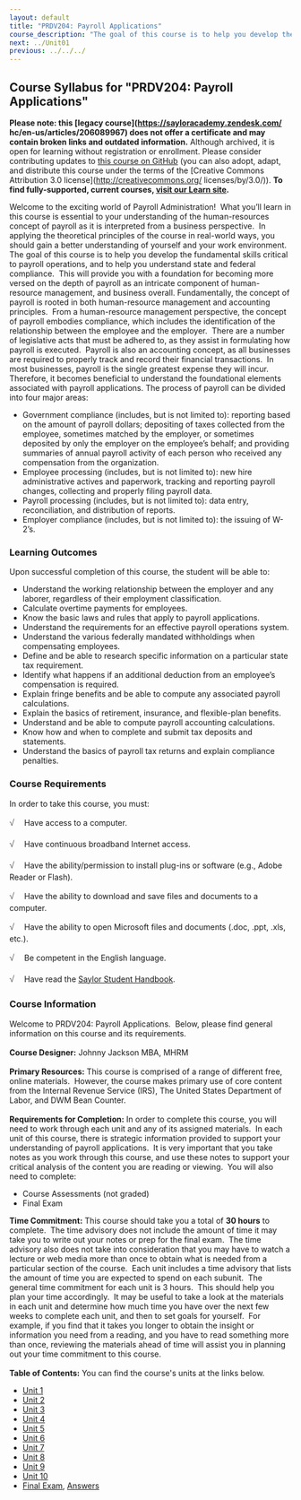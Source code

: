 ```yaml
---
layout: default
title: "PRDV204: Payroll Applications"
course_description: "The goal of this course is to help you develop the fundamental skills critical to payroll operations, and to help you understand state and federal compliance. This will provide you with a foundation for becoming more versed on the depth of payroll as an intricate component of human-resource management, and business overall."
next: ../Unit01
previous: ../../../
---
```

Course Syllabus for "PRDV204: Payroll Applications"
---------------------------------------------------

**Please note: this [legacy course](https://sayloracademy.zendesk.com/
hc/en-us/articles/206089967) does not offer a certificate and may contain 
broken links and outdated information.** Although archived, it is open 
for learning without registration or enrollment. Please consider contributing 
updates to [this course on GitHub](https://github.com/saylordotorg/course_prdv204) 
(you can also adopt, adapt, and distribute this course under the terms of 
the [Creative Commons Attribution 3.0 license](http://creativecommons.org/
licenses/by/3.0/)). **To find fully-supported, current courses, [visit our 
Learn site](https://learn.saylor.org).**

Welcome to the exciting world of Payroll Administration!  What you’ll
learn in this course is essential to your understanding of the
human-resources concept of payroll as it is interpreted from a business
perspective.  In applying the theoretical principles of the course in
real-world ways, you should gain a better understanding of yourself and
your work environment.  The goal of this course is to help you develop
the fundamental skills critical to payroll operations, and to help you
understand state and federal compliance.  This will provide you with a
foundation for becoming more versed on the depth of payroll as an
intricate component of human-resource management, and business overall.
Fundamentally, the concept of payroll is rooted in both human-resource
management and accounting principles.  From a human-resource management
perspective, the concept of payroll embodies compliance, which includes
the identification of the relationship between the employee and the
employer.  There are a number of legislative acts that must be adhered
to, as they assist in formulating how payroll is executed.  Payroll is
also an accounting concept, as all businesses are required to properly
track and record their financial transactions.  In most businesses,
payroll is the single greatest expense they will incur.  Therefore, it
becomes beneficial to understand the foundational elements associated
with payroll applications. The process of payroll can be divided into
four major areas:
-   Government compliance (includes, but is not limited to): reporting
    based on the amount of payroll dollars; depositing of taxes
    collected from the employee, sometimes matched by the employer, or
    sometimes deposited by only the employer on the employee’s behalf;
    and providing summaries of annual payroll activity of each person
    who received any compensation from the organization.
-   Employee processing (includes, but is not limited to): new hire
    administrative actives and paperwork, tracking and reporting payroll
    changes, collecting and properly filing payroll data.
-   Payroll processing (includes, but is not limited to): data entry,
    reconciliation, and distribution of reports.
-   Employer compliance (includes, but is not limited to): the issuing
    of W-2’s.

### Learning Outcomes

Upon successful completion of this course, the student will be able to:

-   Understand the working relationship between the employer and any
    laborer, regardless of their employment classification. 
-   Calculate overtime payments for employees. 
-   Know the basic laws and rules that apply to payroll applications.
-   Understand the requirements for an effective payroll operations
    system. 
-   Understand the various federally mandated withholdings when
    compensating employees. 
-   Define and be able to research specific information on a particular
    state tax requirement. 
-   Identify what happens if an additional deduction from an employee’s
    compensation is required. 
-   Explain fringe benefits and be able to compute any associated
    payroll calculations.
-   Explain the basics of retirement, insurance, and flexible-plan
    benefits. 
-   Understand and be able to compute payroll accounting calculations.
-   Know how and when to complete and submit tax deposits and
    statements. 
-   Understand the basics of payroll tax returns and explain compliance
    penalties.  

### Course Requirements

In order to take this course, you must:  
  
 <span
style="color: rgb(85, 85, 85); font-family: 'Myriad Pro', 'Gill Sans', 'Gill Sans MT', Calibri, sans-serif; font-size: 16px; line-height: 24px; -webkit-text-size-adjust: none; ">√
   </span>Have access to a computer.  
  
 <span
style="color: rgb(85, 85, 85); font-family: 'Myriad Pro', 'Gill Sans', 'Gill Sans MT', Calibri, sans-serif; font-size: 16px; line-height: 24px; -webkit-text-size-adjust: none; ">√
   </span>Have continuous broadband Internet access.  
  
 <span
style="color: rgb(85, 85, 85); font-family: 'Myriad Pro', 'Gill Sans', 'Gill Sans MT', Calibri, sans-serif; font-size: 16px; line-height: 24px; -webkit-text-size-adjust: none; ">√
   </span>Have the ability/permission to install plug-ins or software
(e.g., Adobe Reader or Flash).  
  
 <span
style="color: rgb(85, 85, 85); font-family: 'Myriad Pro', 'Gill Sans', 'Gill Sans MT', Calibri, sans-serif; font-size: 16px; line-height: 24px; -webkit-text-size-adjust: none; ">√
   </span>Have the ability to download and save files and documents to a
computer.  
  
 <span
style="color: rgb(85, 85, 85); font-family: 'Myriad Pro', 'Gill Sans', 'Gill Sans MT', Calibri, sans-serif; font-size: 16px; line-height: 24px; -webkit-text-size-adjust: none; ">√
   </span>Have the ability to open Microsoft files and documents (.doc,
.ppt, .xls, etc.).  
  
 <span
style="color: rgb(85, 85, 85); font-family: 'Myriad Pro', 'Gill Sans', 'Gill Sans MT', Calibri, sans-serif; font-size: 16px; line-height: 24px; -webkit-text-size-adjust: none; ">√
   </span>Be competent in the English language.  
  
 <span
style="color: rgb(85, 85, 85); font-family: 'Myriad Pro', 'Gill Sans', 'Gill Sans MT', Calibri, sans-serif; font-size: 16px; line-height: 24px; -webkit-text-size-adjust: none; ">√
   </span>Have read the [Saylor Student
Handbook](http://www.saylor.org/site/wp-content/uploads/2012/05/Saylor-StudentHandbook.pdf).

### Course Information

Welcome to PRDV204: Payroll Applications.  Below, please find general
information on this course and its requirements.  
    
 **Course Designer:** Johnny Jackson MBA, MHRM  
    
 **Primary Resources:** This course is comprised of a range of different
free, online materials.  However, the course makes primary use of core
content from the Internal Revenue Service (IRS), The United States
Department of Labor, and DWM Bean Counter.      
    
 **Requirements for Completion:** In order to complete this course, you
will need to work through each unit and any of its assigned materials. 
In each unit of this course, there is strategic information provided to
support your understanding of payroll applications.  It is very
important that you take notes as you work through this course, and use
these notes to support your critical analysis of the content you are
reading or viewing.  You will also need to complete:  

-   Course Assessments (not graded)
-   Final Exam

**Time Commitment:** This course should take you a total of **30 hours**
to complete.  The time advisory does not include the amount of time it
may take you to write out your notes or prep for the final exam.  The
time advisory also does not take into consideration that you may have to
watch a lecture or web media more than once to obtain what is needed
from a particular section of the course.  Each unit includes a time
advisory that lists the amount of time you are expected to spend on each
subunit.  The general time commitment for each unit is 3 hours.  This
should help you plan your time accordingly.  It may be useful to take a
look at the materials in each unit and determine how much time you have
over the next few weeks to complete each unit, and then to set goals for
yourself.  For example, if you find that it takes you longer to obtain
the insight or information you need from a reading, and you have to read
something more than once, reviewing the materials ahead of time will
assist you in planning out your time commitment to this course.  
    
**Table of Contents:** You can find the course's units at the links below.

- [Unit 1](https://legacy.saylor.org/prdv204/Unit01/)
- [Unit 2](https://legacy.saylor.org/prdv204/Unit02/)
- [Unit 3](https://legacy.saylor.org/prdv204/Unit03/)
- [Unit 4](https://legacy.saylor.org/prdv204/Unit04/)
- [Unit 5](https://legacy.saylor.org/prdv204/Unit05/)
- [Unit 6](https://legacy.saylor.org/prdv204/Unit06/)
- [Unit 7](https://legacy.saylor.org/prdv204/Unit07/)
- [Unit 8](https://legacy.saylor.org/prdv204/Unit08/)
- [Unit 9](https://legacy.saylor.org/prdv204/Unit09/)
- [Unit 10](https://legacy.saylor.org/prdv204/Unit10/)
- [Final Exam](http://saylordotorg.github.io/LegacyExams/PRDV/PRDV204/PRDV204-FinalExam.html), [Answers](http://saylordotorg.github.io/LegacyExams/PRDV/PRDV204/PRDV204-FinalExam-Answers.html)
